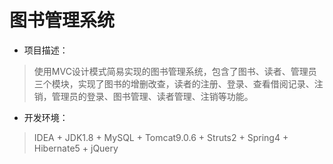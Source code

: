 # 图书管理系统

* 项目描述：
> 使用MVC设计模式简易实现的图书管理系统，包含了图书、读者、管理员三个模块，实现了图书的增删改查，读者的注册、登录、查看借阅记录、注销，管理员的登录、图书管理、读者管理、注销等功能。 

* 开发环境： 
> IDEA + JDK1.8 + MySQL + Tomcat9.0.6 + Struts2 + Spring4 + Hibernate5 + jQuery 

